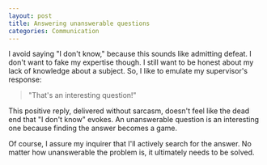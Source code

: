 ```yaml
---
layout: post
title: Answering unanswerable questions
categories: Communication
---
```


I avoid saying "I don't know," because this sounds like admitting defeat. I don't want to fake my expertise though. I still want to be honest about my lack of knowledge about a subject. So, I like to emulate my supervisor's response:

> "That's an interesting question!"

This positive reply, delivered without sarcasm, doesn't feel like the dead end that "I don't know" evokes. An unanswerable question is an interesting one because finding the answer becomes a game.

Of course, I assure my inquirer that I'll actively search for the answer. No matter how unanswerable the problem is, it ultimately needs to be solved.
